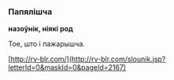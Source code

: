 ### Папялішча
**назоўнік, ніякі род**

Тое, што і пажарышча.

<a rel="author">[http://rv-blr.com/](http://rv-blr.com/slounik.jsp?letterId=0&maskId=0&pageId=2167)</a>
